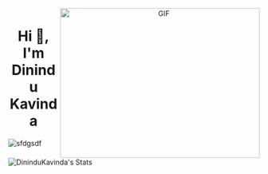 <a target="_blank" align="center">
  <img align="right" top="500" height="300" width="400" alt="GIF" src="https://media.giphy.com/media/SWoSkN6DxTszqIKEqv/giphy.gif">
</a>
<h1 align="center">Hi 👋, I'm Dinindu Kavinda</h1>
<p align="left"> <img src="https://komarev.com/ghpvc/?username=sfdgsdf&label=Profile%20views&color=0e75b6&style=flat" alt="sfdgsdf" /> </p>

![DininduKavinda's Stats](https://github-readme-stats.vercel.app/api?username=DininduKavinda&theme=gruvbox&show_icons=true&hide_border=true&count_private=true)
